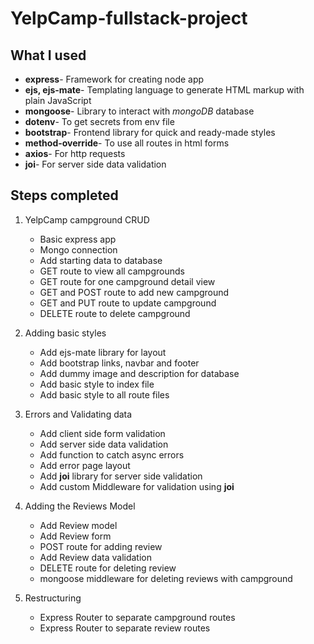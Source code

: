 # YelpCamp-fullstack-project

## What I used

- **express**- Framework for creating node app
- **ejs, ejs-mate**- Templating language to generate HTML markup with plain JavaScript
- **mongoose**- Library to interact with *mongoDB* database
- **dotenv**- To get secrets from env file
- **bootstrap**- Frontend library for quick and ready-made styles
- **method-override**- To use all routes in html forms
- **axios**- For http requests
- **joi**- For server side data validation

## Steps completed

1. YelpCamp campground CRUD
    - Basic express app
    - Mongo connection
    - Add starting data to database
    - GET route to view all campgrounds
    - GET route for one campground detail view
    - GET and POST route to add new campground
    - GET and PUT route to update campground
    - DELETE route to delete campground

2. Adding basic styles
    - Add ejs-mate library for layout
    - Add bootstrap links, navbar and footer
    - Add dummy image and description for database
    - Add basic style to index file
    - Add basic style to all route files

3. Errors and Validating data
   - Add client side form validation
   - Add server side data validation
   - Add function to catch async errors
   - Add error page layout
   - Add **joi** library for server side validation
   - Add custom Middleware for validation using **joi**

4. Adding the Reviews Model
    - Add Review model
    - Add Review form
    - POST route for adding review
    - Add Review data validation
    - DELETE route for deleting review
    - mongoose middleware for deleting reviews with campground

5. Restructuring
    - Express Router to separate campground routes
    - Express Router to separate review routes
